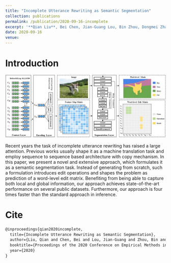```yaml
---
title: "Incomplete Utterance Rewriting as Semantic Segmentation"
collection: publications
permalink: /publication/2020-09-16-incomplete
excerpt: '**Qian Liu**, Bei Chen, Jian-Guang Lou, Bin Zhou, Dongmei Zhang<br>In *Proceedings of the 2020 Conference on Empirical Methods in Natural Language Processing (**NeurIPS-2020**)*'
date: 2020-09-16
venue:
---
```


Introduction
===

![Demo](/images/incomplete-demo.jpg)

Recent years the task of incomplete utterance rewriting has raised a large attention. Previous works usually shape it as a machine translation task and employ sequence to sequence based architecture with copy mechanism. In this paper, we present a novel and extensive approach, which formulates it as a semantic segmentation task. Instead of generating from scratch, such a formulation introduces edit operations and shapes the problem as prediction of a word-level edit matrix. Benefiting from being able to capture both local and global information, our approach achieves state-of-the-art performance on several public datasets. Furthermore, our approach is four times faster than the standard approach in inference.

Cite
===

```latex
@inproceedings{qian2020incomplete,
  title={Incomplete Utterance Rewriting as Semantic Segmentation},
  author={Liu, Qian and Chen, Bei and Lou, Jian-Guang and Zhou, Bin and Zhang, Dongmei},
  booktitle={Proceedings of the 2020 Conference on Empirical Methods in Natural Language Processing},
  year={2020}
}
```